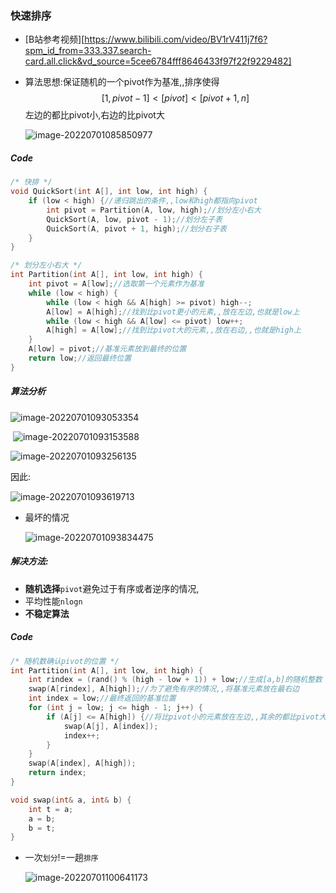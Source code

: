 ### 快速排序

- [B站参考视频][https://www.bilibili.com/video/BV1rV411j7f6?spm_id_from=333.337.search-card.all.click&vd_source=5cee6784fff8646433f97f22f9229482]

- 算法思想:保证随机的一个pivot作为基准,,排序使得
  $$
  [1,pivot-1]<[pivot]<[pivot+1,n]
  $$
  左边的都比pivot小,右边的比pivot大

  ![image-20220701085850977](https://cdn.jsdelivr.net/gh/DZX-hhh/Pictures/images/image-20220701085850977.png)

##### Code

```c++
/* 快排 */
void QuickSort(int A[], int low, int high) {
	if (low < high) {//递归跳出的条件,,low和high都指向pivot
		int pivot = Partition(A, low, high);//划分左小右大
		QuickSort(A, low, pivot - 1);//划分左子表
		QuickSort(A, pivot + 1, high);//划分右子表
	}
}

/* 划分左小右大 */
int Partition(int A[], int low, int high) {
	int pivot = A[low];//选取第一个元素作为基准
	while (low < high) {
		while (low < high && A[high] >= pivot) high--;
		A[low] = A[high];//找到比pivot更小的元素,,放在左边,也就是low上
		while (low < high && A[low] <= pivot) low++;
		A[high] = A[low];//找到比pivot大的元素,,放在右边,,也就是high上
	}
	A[low] = pivot;//基准元素放到最终的位置
	return low;//返回最终位置
}
```

##### 算法分析

![image-20220701093053354](https://cdn.jsdelivr.net/gh/DZX-hhh/Pictures/images/image-20220701093053354.png)

​		![image-20220701093153588](https://cdn.jsdelivr.net/gh/DZX-hhh/Pictures/images/image-20220701093153588.png)

![image-20220701093256135](https://cdn.jsdelivr.net/gh/DZX-hhh/Pictures/images/image-20220701093256135.png)



因此:

![image-20220701093619713](https://cdn.jsdelivr.net/gh/DZX-hhh/Pictures/images/image-20220701093619713.png)

- 最坏的情况

  ![image-20220701093834475](https://cdn.jsdelivr.net/gh/DZX-hhh/Pictures/images/image-20220701093834475.png)

##### 解决方法:

- **随机选择**`pivot`避免过于有序或者逆序的情况,
- 平均性能`nlogn`
- **不稳定算法**

##### Code

```cpp
/* 随机数确认pivot的位置 */
int Partition(int A[], int low, int high) {
	int rindex = (rand() % (high - low + 1)) + low;//生成[a,b]的随机整数
	swap(A[rindex], A[high]);//为了避免有序的情况,,将基准元素放在最右边
	int index = low;//最终返回的基准位置
	for (int j = low; j <= high - 1; j++) {
		if (A[j] <= A[high]) {//将比pivot小的元素放在左边,,其余的都比pivot大
			swap(A[j], A[index]);
			index++;
		}
	}
	swap(A[index], A[high]);
	return index;
}

void swap(int& a, int& b) {
	int t = a;
	a = b;
	b = t;
}
```

- 一次`划分`!=一趟`排序`

  ![image-20220701100641173](https://cdn.jsdelivr.net/gh/DZX-hhh/Pictures/images/image-20220701100641173.png)